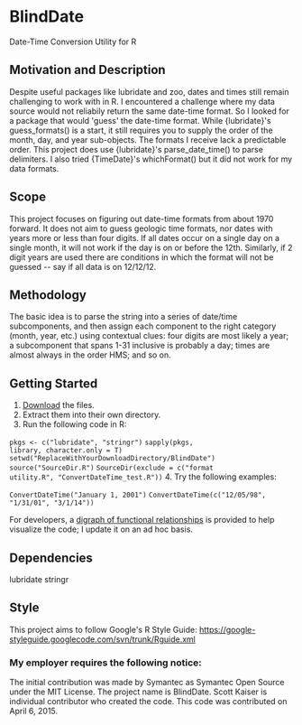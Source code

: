 # BlindDate
Date-Time Conversion Utility for R

## Motivation and Description
Despite useful packages like lubridate and zoo, dates and times still remain challenging to work with in R.
I encountered a challenge where my data source would not reliabily return the same date-time format.
So I looked for a package that would 'guess' the date-time format.
While {lubridate}'s guess_formats() is a start, it still requires you to supply the order of the month, day, and year sub-objects.
The formats I receive lack a predictable order. This project does use {lubridate}'s parse_date_time() to parse delimiters.
I also tried {TimeDate}'s whichFormat() but it did not work for my data formats.

## Scope
This project focuses on figuring out date-time formats from about 1970 forward.
It does not aim to guess geologic time formats, nor dates with years more or less than four digits.
If all dates occur on a single day on a single month, it will not work if the day is on or before the 12th.
Similarly, if 2 digit years are used there are conditions in which the format will not be guessed -- say if all data is on 12/12/12.

## Methodology
The basic idea is to parse the string into a series of date/time subcomponents,
and then assign each component to the right category (month, year, etc.)
using contextual clues: four digits are most likely a year;
a subcomponent that spans 1-31 inclusive is probably a day;
times are almost always in the order HMS; and so on.

## Getting Started
1. [Download](https://github.com/sckaiser/BlindDate/archive/master.zip) the files.
2. Extract them into their own directory.
3. Run the following code in R:

<code>pkgs <- c("lubridate", "stringr")</code>
<code>sapply(pkgs, library, character.only = T)</code>
<code>setwd("ReplaceWithYourDownloadDirectory/BlindDate")</code>
<code>source("SourceDir.R")</code>
<code>SourceDir(exclude = c("format utility.R", "ConvertDateTime_test.R"))</code>
4.  Try the following examples:

<code>ConvertDateTime("January 1, 2001")</code>
<code>ConvertDateTime(c("12/05/98", "1/31/01", "3/1/14"))</code>

For developers, a [digraph of functional relationships](https://github.com/sckaiser/BlindDate/blob/master/Digraph_functions.png) is provided to help visualize the code; I update it on an ad hoc basis.

## Dependencies
lubridate
stringr

## Style
This project aims to follow Google's R Style Guide:
https://google-styleguide.googlecode.com/svn/trunk/Rguide.xml


### My employer requires the following notice:
The initial contribution was made by Symantec as Symantec Open Source under the MIT License.
The project name is BlindDate.
Scott Kaiser is individual contributor who created the code.
This code was contributed on April 6, 2015.
